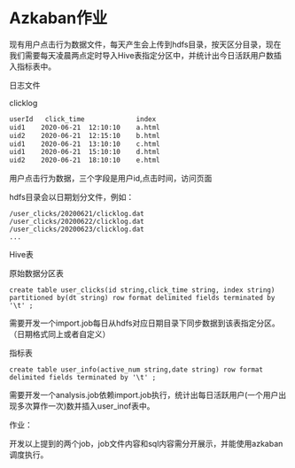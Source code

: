 # Azkaban作业

现有用户点击行为数据文件，每天产生会上传到hdfs目录，按天区分目录，现在我们需要每天凌晨两点定时导入Hive表指定分区中，并统计出今日活跃用户数插入指标表中。

日志文件

clicklog

```txt
userId   click_time             index
uid1	2020-06-21	12:10:10	a.html 
uid2	2020-06-21	12:15:10	b.html 
uid1	2020-06-21	13:10:10	c.html 
uid1	2020-06-21	15:10:10	d.html 
uid2	2020-06-21	18:10:10	e.html
```

用户点击行为数据，三个字段是用户id,点击时间，访问页面

hdfs目录会以日期划分文件，例如：

```shell
/user_clicks/20200621/clicklog.dat
/user_clicks/20200622/clicklog.dat
/user_clicks/20200623/clicklog.dat
...
```



Hive表

原始数据分区表

```shell
create table user_clicks(id string,click_time string, index string) partitioned by(dt string) row format delimited fields terminated by '\t' ;
```

需要开发一个import.job每日从hdfs对应日期目录下同步数据到该表指定分区。（日期格式同上或者自定义）

指标表

```shell
create table user_info(active_num string,date string) row format delimited fields terminated by '\t' ;
```

需要开发一个analysis.job依赖import.job执行，统计出每日活跃用户(一个用户出现多次算作一次)数并插入user_inof表中。



作业：

开发以上提到的两个job，job文件内容和sql内容需分开展示，并能使用azkaban调度执行。
